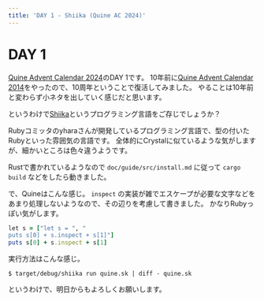 ```yaml
---
title: 'DAY 1 - Shiika (Quine AC 2024)'
---
```


# DAY 1

[Quine Advent Calendar 2024](https://qiita.com/advent-calendar/2024/quine)のDAY 1です。
10年前に[Quine Advent Calendar 2014](https://adventar.org/calendars/645)をやったので、10周年ということで復活してみました。
やることは10年前と変わらず小ネタを出していく感じだと思います。

というわけで[Shiika](https://github.com/shiika-lang/shiika)というプログラミング言語をご存じでしょうか？

Rubyコミッタのyharaさんが開発しているプログラミング言語で、型の付いたRubyといった雰囲気の言語です。
全体的にCrystalに似ているような気がしますが、細かいところは色々違うようです。

Rustで書かれているようなので `doc/guide/src/install.md` に従って `cargo build` などをしたら動きました。

で、Quineはこんな感じ。
`inspect` の実装が雑でエスケープが必要な文字などをあまり処理しないようなので、その辺りを考慮して書きました。
かなりRubyっぽい気がします。

```ruby
let s = ["let s = ", "
puts s[0] + s.inspect + s[1]"]
puts s[0] + s.inspect + s[1]
```

実行方法はこんな感じ。

```console
$ target/debug/shiika run quine.sk | diff - quine.sk
```

というわけで、明日からもよろしくお願いします。
